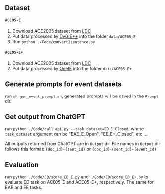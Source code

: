 
## Dataset

#### `ACE05-E`

1. Download ACE2005 dataset from [LDC](https://catalog.ldc.upenn.edu/LDC2006T06)
2. Put data processed by [DyGIE++](https://github.com/dwadden/dygiepp#ace05-event) into the folder `data/ACE05-E`
3. Run `python ./Code/convert2sentence.py`

#### `ACE05-E+`

1. Download ACE2005 dataset from [LDC](https://catalog.ldc.upenn.edu/LDC2006T06)
2. Put data processed by [OneIE](http://blender.cs.illinois.edu/software/oneie/) into the folder `data/ACE05-E+`

## Generate prompts for event datasets
run `sh gen_event_prompt.sh`, generated prompts will be saved in the `Prompt` dir.

## Get output from ChatGPT

run `python ./Code/call_api.py --task_dataset=ED_E_Closed`, where `task_dataset` argument can be "EAE_E_Open", "EE_E+_Closed", etc ...

All outputs returned from ChatGPT are in `Output` dir. File names in `Output` dir follows this format: `{doc_id}-{sent_id}` or `{doc_id}-{sent_id}-{event_id}`

## Evaluation
run `python ./Code/ED/score_ED_E.py` and `./Code/ED/score_ED_E+.py` to evaluate ED task on ACE05-E and ACE05-E+, respectively. The same for EAE and EE tasks.
